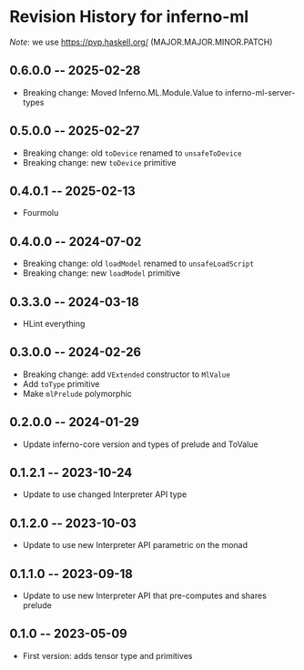 # Revision History for inferno-ml
*Note*: we use https://pvp.haskell.org/ (MAJOR.MAJOR.MINOR.PATCH)

## 0.6.0.0 -- 2025-02-28
* Breaking change: Moved Inferno.ML.Module.Value to inferno-ml-server-types

## 0.5.0.0 -- 2025-02-27
* Breaking change: old `toDevice` renamed to `unsafeToDevice`
* Breaking change: new `toDevice` primitive

## 0.4.0.1 -- 2025-02-13
* Fourmolu

## 0.4.0.0 -- 2024-07-02
* Breaking change: old `loadModel` renamed to `unsafeLoadScript`
* Breaking change: new `loadModel` primitive

## 0.3.3.0 -- 2024-03-18
* HLint everything

## 0.3.0.0 -- 2024-02-26
* Breaking change: add `VExtended` constructor to `MlValue`
* Add `toType` primitive
* Make `mlPrelude` polymorphic

## 0.2.0.0 -- 2024-01-29
* Update inferno-core version and types of prelude and ToValue

## 0.1.2.1 -- 2023-10-24
* Update to use changed Interpreter API type

## 0.1.2.0 -- 2023-10-03
* Update to use new Interpreter API parametric on the monad

## 0.1.1.0 -- 2023-09-18
* Update to use new Interpreter API that pre-computes and shares prelude

## 0.1.0 -- 2023-05-09
* First version: adds tensor type and primitives
